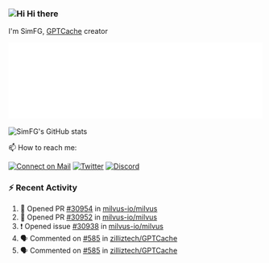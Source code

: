 ### <img src='https://qpluspicture.oss-cn-beijing.aliyuncs.com/6LjjQA/Hi.gif' alt='Hi' width="24"/> Hi there

I'm SimFG, [GPTCache](https://github.com/zilliztech/GPTCache) creator

![Metrics 👋](/metrics.plugin.followup.user.svg)

![SimFG's GitHub stats](https://github-readme-stats.vercel.app/api?username=SimFG&show_icons=true&theme=radical&count_private=true)

📫 How to reach me:

[![Connect on Mail](https://img.shields.io/badge/Ask%20me-anything-1abc9c.svg)](mailto:1142838399@qq.com)
[![Twitter](https://img.shields.io/twitter/follow/FogSim?style=social)](https://twitter.com/FogSim)
[![Discord](https://img.shields.io/discord/1092648432495251507?label=Discord&logo=discord)](https://discord.gg/Q8C6WEjSWV)

### :zap: Recent Activity

<!--START_SECTION:activity-->
1. 💪 Opened PR [#30954](https://github.com/milvus-io/milvus/pull/30954) in [milvus-io/milvus](https://github.com/milvus-io/milvus)
2. 💪 Opened PR [#30952](https://github.com/milvus-io/milvus/pull/30952) in [milvus-io/milvus](https://github.com/milvus-io/milvus)
3. ❗️ Opened issue [#30938](https://github.com/milvus-io/milvus/issues/30938) in [milvus-io/milvus](https://github.com/milvus-io/milvus)
4. 🗣 Commented on [#585](https://github.com/zilliztech/GPTCache/issues/585) in [zilliztech/GPTCache](https://github.com/zilliztech/GPTCache)
5. 🗣 Commented on [#585](https://github.com/zilliztech/GPTCache/issues/585) in [zilliztech/GPTCache](https://github.com/zilliztech/GPTCache)
<!--END_SECTION:activity-->

